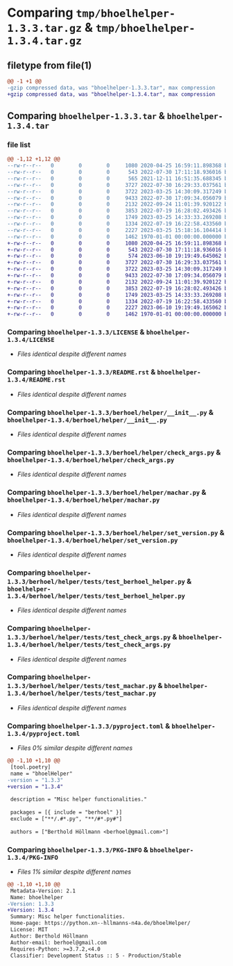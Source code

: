 # Comparing `tmp/bhoelhelper-1.3.3.tar.gz` & `tmp/bhoelhelper-1.3.4.tar.gz`

## filetype from file(1)

```diff
@@ -1 +1 @@
-gzip compressed data, was "bhoelhelper-1.3.3.tar", max compression
+gzip compressed data, was "bhoelhelper-1.3.4.tar", max compression
```

## Comparing `bhoelhelper-1.3.3.tar` & `bhoelhelper-1.3.4.tar`

### file list

```diff
@@ -1,12 +1,12 @@
--rw-r--r--   0        0        0     1080 2020-04-25 16:59:11.898368 bhoelhelper-1.3.3/LICENSE
--rw-r--r--   0        0        0      543 2022-07-30 17:11:18.936016 bhoelhelper-1.3.3/README.rst
--rw-r--r--   0        0        0      565 2021-12-11 16:51:35.688345 bhoelhelper-1.3.3/berhoel/__init__.py
--rw-r--r--   0        0        0     3727 2022-07-30 16:29:33.037561 bhoelhelper-1.3.3/berhoel/helper/__init__.py
--rw-r--r--   0        0        0     3722 2023-03-25 14:30:09.317249 bhoelhelper-1.3.3/berhoel/helper/check_args.py
--rw-r--r--   0        0        0     9433 2022-07-30 17:09:34.056079 bhoelhelper-1.3.3/berhoel/helper/machar.py
--rw-r--r--   0        0        0     2132 2022-09-24 11:01:39.920122 bhoelhelper-1.3.3/berhoel/helper/set_version.py
--rw-r--r--   0        0        0     3853 2022-07-19 16:28:02.493426 bhoelhelper-1.3.3/berhoel/helper/tests/test_berhoel_helper.py
--rw-r--r--   0        0        0     1749 2023-03-25 14:33:33.269208 bhoelhelper-1.3.3/berhoel/helper/tests/test_check_args.py
--rw-r--r--   0        0        0     1334 2022-07-19 16:22:58.433560 bhoelhelper-1.3.3/berhoel/helper/tests/test_machar.py
--rw-r--r--   0        0        0     2227 2023-03-25 15:18:16.104414 bhoelhelper-1.3.3/pyproject.toml
--rw-r--r--   0        0        0     1462 1970-01-01 00:00:00.000000 bhoelhelper-1.3.3/PKG-INFO
+-rw-r--r--   0        0        0     1080 2020-04-25 16:59:11.898368 bhoelhelper-1.3.4/LICENSE
+-rw-r--r--   0        0        0      543 2022-07-30 17:11:18.936016 bhoelhelper-1.3.4/README.rst
+-rw-r--r--   0        0        0      574 2023-06-10 19:19:49.645062 bhoelhelper-1.3.4/berhoel/__init__.py
+-rw-r--r--   0        0        0     3727 2022-07-30 16:29:33.037561 bhoelhelper-1.3.4/berhoel/helper/__init__.py
+-rw-r--r--   0        0        0     3722 2023-03-25 14:30:09.317249 bhoelhelper-1.3.4/berhoel/helper/check_args.py
+-rw-r--r--   0        0        0     9433 2022-07-30 17:09:34.056079 bhoelhelper-1.3.4/berhoel/helper/machar.py
+-rw-r--r--   0        0        0     2132 2022-09-24 11:01:39.920122 bhoelhelper-1.3.4/berhoel/helper/set_version.py
+-rw-r--r--   0        0        0     3853 2022-07-19 16:28:02.493426 bhoelhelper-1.3.4/berhoel/helper/tests/test_berhoel_helper.py
+-rw-r--r--   0        0        0     1749 2023-03-25 14:33:33.269208 bhoelhelper-1.3.4/berhoel/helper/tests/test_check_args.py
+-rw-r--r--   0        0        0     1334 2022-07-19 16:22:58.433560 bhoelhelper-1.3.4/berhoel/helper/tests/test_machar.py
+-rw-r--r--   0        0        0     2227 2023-06-10 19:19:49.165062 bhoelhelper-1.3.4/pyproject.toml
+-rw-r--r--   0        0        0     1462 1970-01-01 00:00:00.000000 bhoelhelper-1.3.4/PKG-INFO
```

### Comparing `bhoelhelper-1.3.3/LICENSE` & `bhoelhelper-1.3.4/LICENSE`

 * *Files identical despite different names*

### Comparing `bhoelhelper-1.3.3/README.rst` & `bhoelhelper-1.3.4/README.rst`

 * *Files identical despite different names*

### Comparing `bhoelhelper-1.3.3/berhoel/helper/__init__.py` & `bhoelhelper-1.3.4/berhoel/helper/__init__.py`

 * *Files identical despite different names*

### Comparing `bhoelhelper-1.3.3/berhoel/helper/check_args.py` & `bhoelhelper-1.3.4/berhoel/helper/check_args.py`

 * *Files identical despite different names*

### Comparing `bhoelhelper-1.3.3/berhoel/helper/machar.py` & `bhoelhelper-1.3.4/berhoel/helper/machar.py`

 * *Files identical despite different names*

### Comparing `bhoelhelper-1.3.3/berhoel/helper/set_version.py` & `bhoelhelper-1.3.4/berhoel/helper/set_version.py`

 * *Files identical despite different names*

### Comparing `bhoelhelper-1.3.3/berhoel/helper/tests/test_berhoel_helper.py` & `bhoelhelper-1.3.4/berhoel/helper/tests/test_berhoel_helper.py`

 * *Files identical despite different names*

### Comparing `bhoelhelper-1.3.3/berhoel/helper/tests/test_check_args.py` & `bhoelhelper-1.3.4/berhoel/helper/tests/test_check_args.py`

 * *Files identical despite different names*

### Comparing `bhoelhelper-1.3.3/berhoel/helper/tests/test_machar.py` & `bhoelhelper-1.3.4/berhoel/helper/tests/test_machar.py`

 * *Files identical despite different names*

### Comparing `bhoelhelper-1.3.3/pyproject.toml` & `bhoelhelper-1.3.4/pyproject.toml`

 * *Files 0% similar despite different names*

```diff
@@ -1,10 +1,10 @@
 [tool.poetry]
 name = "bhoelHelper"
-version = "1.3.3"
+version = "1.3.4"
 
 description = "Misc helper functionalities."
 
 packages = [{ include = "berhoel" }]
 exclude = ["**/.#*.py", "**/#*.py#"]
 
 authors = ["Berthold Höllmann <berhoel@gmail.com>"]
```

### Comparing `bhoelhelper-1.3.3/PKG-INFO` & `bhoelhelper-1.3.4/PKG-INFO`

 * *Files 1% similar despite different names*

```diff
@@ -1,10 +1,10 @@
 Metadata-Version: 2.1
 Name: bhoelhelper
-Version: 1.3.3
+Version: 1.3.4
 Summary: Misc helper functionalities.
 Home-page: https://python.xn--hllmanns-n4a.de/bhoelHelper/
 License: MIT
 Author: Berthold Höllmann
 Author-email: berhoel@gmail.com
 Requires-Python: >=3.7.2,<4.0
 Classifier: Development Status :: 5 - Production/Stable
```

